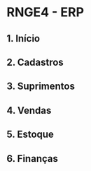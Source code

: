# RNGE4 - ERP

## 1. Início

## 2. Cadastros

## 3. Suprimentos

## 4. Vendas

## 5. Estoque

## 6. Finanças
